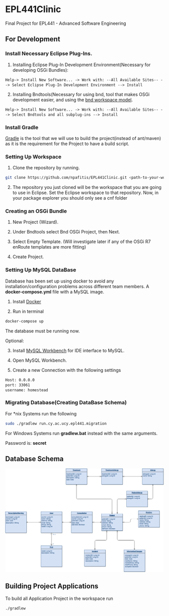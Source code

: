 
# EPL441Clinic

Final Project for EPL441 - Advanced Software Engineering

## For Development

### Install Necessary Eclipse Plug-Ins.
1. Installing Eclipse Plug-In Development Environment(Necessary for developing OSGi Bundles): 
```
Help-> Install New Software... -> Work with: --All Available Sites-- --> Select Eclipse Plug-In Development Environment --> Install
```
2. Installing Bndtools(Necessary for using bnd, tool that makes OSGi development easier, and using the [bnd workspace model](https://bndtools.org/concepts.html).
```
Help-> Install New Software... -> Work with: --All Available Sites-- --> Select Bndtools and all subplug-ins --> Install
```

### Install Gradle
[Gradle](https://gradle.org/) is the tool that we will use to build the project(instead of ant/maven) as it is the requirement for the Project to have a build script.


### Setting Up Workspace

1. Clone the repository by running.

```bash
git clone https://github.com/npafitis/EPL441Clinic.git <path-to-your-workspace-name>
```

2. The repository you just cloned will be the workspace that you are going to use in Eclipse. Set the Eclipse workspace to that repository. Now, in your package explorer you should only see a cnf folder

### Creating an OSGi Bundle

1. New Project (Wizard).

2. Under Bndtools select Bnd OSGi Project, then Next.

3. Select Empty Template. (Will investigate later if any of the OSGi R7 enRoute templates are more fitting)

4. Create Project.

### Setting Up MySQL DataBase

Database has been set up using docker to avoid any installation/configuration problems across different team members. A __docker-compose.yml__ file with a MySQL image.

1. Install [Docker](https://www.docker.com/)

2. Run in terminal

```bash
docker-compose up
```

The database must be running now.

Optional:

3.  Install [MySQL Workbench](https://www.mysql.com/products/workbench/) for IDE interface to MySQL.

4. Open MySQL Workbench.

5. Create a new Connection with the following settings

```
Host: 0.0.0.0
port: 33061
username: homestead
```

### Migrating Database(Creating DataBase Schema)
For *nix Systems run the following
```bash
sudo ./gradlew run.cy.ac.ucy.epl441.migration
```

For Windows Systems run __gradlew.bat__ instead with the same arguments.

Password is: __secret__

## Database Schema

![Schema](./EPL441ERD.png)

## Building Project Applications
To build all Application Project in the workspace run

```bash
./gradlew
```
